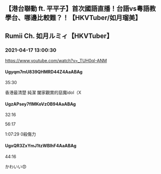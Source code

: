 ## 【港台聯動 ft. 平平子】首次國語直播！台語vs粵語教學台、哪邊比較難？！【HKVTuber/如月瑠美】
## Rumii Ch. 如月ルミィ【HKVTuber】
### 2021-04-17 13:00:30
https://www.youtube.com/watch?v=_TUH0qI-ANM
#### Ugyqm7mU839QHMRD44Z4AaABAg
35:30

香港最清楚 純潔 闔家觀賞的惡魔idol（X

#### UgzAPsey7flMKoVzOB94AaABAg
32:16

56:17

1:07:29 0殺傷力

#### UgxQR3ZxYmJ1tzWBlhF4AaABAg
44:16

かわいい😍

